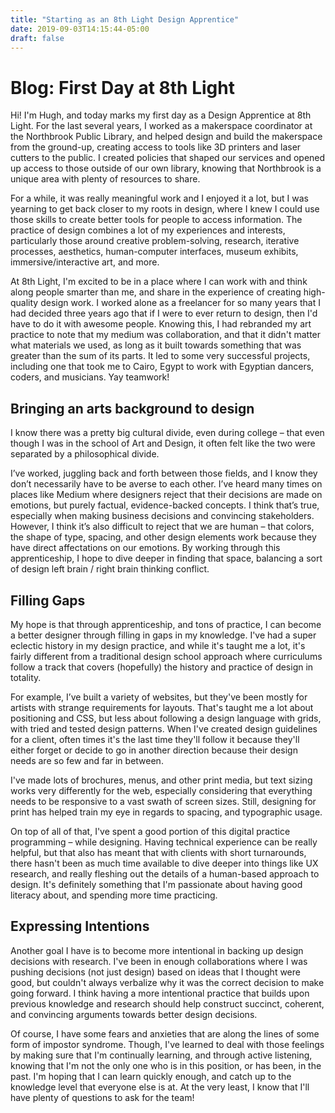 ```yaml
---
title: "Starting as an 8th Light Design Apprentice"
date: 2019-09-03T14:15:44-05:00
draft: false
---
```


# Blog: First Day at 8th Light

Hi! I'm Hugh, and today marks my first day as a Design Apprentice at 8th Light. For the last several years, I worked as a makerspace coordinator at the Northbrook Public Library, and helped design and build the makerspace from the ground-up, creating access to tools like 3D printers and laser cutters to the public. I created policies that shaped our services and opened up access to those outside of our own library, knowing that Northbrook is a unique area with plenty of resources to share. 

For a while, it was really meaningful work and I enjoyed it a lot, but I was yearning to get back closer to my roots in design, where I knew I could use those skills to create better tools for people to access information. The practice of design combines a lot of my experiences and interests, particularly those around creative problem-solving, research, iterative processes, aesthetics, human-computer interfaces, museum exhibits, immersive/interactive art, and more.

At 8th Light, I'm excited to be in a place where I can work with and think along people smarter than me, and share in the experience of creating high-quality design work. I worked alone as a freelancer for so many years that I had decided three years ago that if I were to ever return to design, then I'd have to do it with awesome people. Knowing this, I had rebranded my art practice to note that my medium was collaboration, and that it didn't matter what materials we used, as long as it built towards something that was greater than the sum of its parts. It led to some very successful projects, including one that took me to Cairo, Egypt to work with Egyptian dancers, coders, and musicians. Yay teamwork!

## Bringing an arts background to design
I know there was a pretty big cultural divide, even during college – that even though I was in the school of Art and Design, it often felt like the two were separated by a philosophical divide. 

I’ve worked, juggling back and forth between those fields, and I know they don’t necessarily have to be averse to each other. I’ve heard many times on places like Medium where designers reject that their decisions are made on emotions, but purely factual, evidence-backed concepts. I think that’s true, especially when making business decisions and convincing stakeholders. However, I think it’s also difficult to reject that we are human – that colors, the shape of type, spacing, and other design elements work because they have direct affectations on our emotions. By working through this apprenticeship, I hope to dive deeper in finding that space, balancing a sort of design left brain / right brain thinking conflict.

## Filling Gaps
My hope is that through apprenticeship, and tons of practice, I can become a better designer through filling in gaps in my knowledge. I've had a super eclectic history in my design practice, and while it's taught me a lot, it's fairly different from a traditional design school approach where curriculums follow a track that covers (hopefully) the history and practice of design in totality.

For example, I’ve built a variety of websites, but they've been mostly for artists with strange requirements for layouts. That's taught me a lot about positioning and CSS, but less about following a design language with grids, with tried and tested design patterns. When I've created design guidelines for a client, often times it's the last time they'll follow it because they'll either forget or decide to go in another direction because their design needs are so few and far in between.

I've made lots of brochures, menus, and other print media, but text sizing works very differently for the web, especially considering that everything needs to be responsive to a vast swath of screen sizes. Still, designing for print has helped train my eye in regards to spacing, and typographic usage.

On top of all of that, I've spent a good portion of this digital practice programming – while designing. Having technical experience can be really helpful, but that also has meant that with clients with short turnarounds, there hasn't been as much time available to dive deeper into things like UX research, and really fleshing out the details of a human-based approach to design. It's definitely something that I'm passionate about having good literacy about, and spending more time practicing.

## Expressing Intentions
Another goal I have is to become more intentional in backing up design decisions with research. I've been in enough collaborations where I was pushing decisions (not just design) based on ideas that I thought were good, but couldn't always verbalize why it was the correct decision to make going forward. I think having a more intentional practice that builds upon previous knowledge and research should help construct succinct, coherent, and convincing arguments towards better design decisions.

Of course, I have some fears and anxieties that are along the lines of some form of impostor syndrome. Though, I've learned to deal with those feelings by making sure that I'm continually learning, and through active listening, knowing that I'm not the only one who is in this position, or has been, in the past. I'm hoping that I can learn quickly enough, and catch up to the knowledge level that everyone else is at. At the very least, I know that I'll have plenty of questions to ask for the team!
